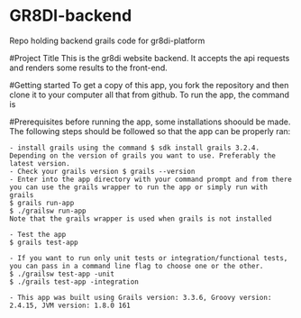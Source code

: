 # GR8DI-backend
Repo holding  backend grails code for gr8di-platform

#Project Title
    This is the gr8di website backend. It accepts the api requests and renders some results to the front-end.

#Getting started
    To get a copy of this app, you fork the repository and then clone it to your computer all that from github.
    To run the app, the command is <grails run-app>

#Prerequisites
    before running the app, some installations shoould be made. The following steps should be followed so that the app can be properly ran:

    - install grails using the command $ sdk install grails 3.2.4. Depending on the version of grails you want to use. Preferably the latest version.
    - Check your grails version $ grails --version
    - Enter into the app directory with your command prompt and from there you can use the grails wrapper to run the app or simply run with grails
    $ grails run-app
    $ ./grailsw run-app
    Note that the grails wrapper is used when grails is not installed

    - Test the app
    $ grails test-app

    - If you want to run only unit tests or integration/functional tests, you can pass in a command line flag to choose one or the other.
    $ ./grailsw test-app -unit
    $ ./grails test-app -integration

    - This app was built using Grails version: 3.3.6, Groovy version: 2.4.15, JVM version: 1.8.0 161





